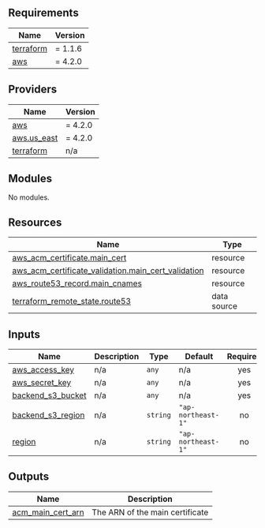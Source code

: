 <!-- BEGIN_TF_DOCS -->

## Requirements

| Name                                                                     | Version |
| ------------------------------------------------------------------------ | ------- |
| <a name="requirement_terraform"></a> [terraform](#requirement_terraform) | = 1.1.6 |
| <a name="requirement_aws"></a> [aws](#requirement_aws)                   | = 4.2.0 |

## Providers

| Name                                                                     | Version |
| ------------------------------------------------------------------------ | ------- |
| <a name="provider_aws"></a> [aws](#provider_aws)                         | = 4.2.0 |
| <a name="provider_aws.us_east"></a> [aws.us_east](#provider_aws.us_east) | = 4.2.0 |
| <a name="provider_terraform"></a> [terraform](#provider_terraform)       | n/a     |

## Modules

No modules.

## Resources

| Name                                                                                                                                                         | Type        |
| ------------------------------------------------------------------------------------------------------------------------------------------------------------ | ----------- |
| [aws_acm_certificate.main_cert](https://registry.terraform.io/providers/hashicorp/aws/4.2.0/docs/resources/acm_certificate)                                  | resource    |
| [aws_acm_certificate_validation.main_cert_validation](https://registry.terraform.io/providers/hashicorp/aws/4.2.0/docs/resources/acm_certificate_validation) | resource    |
| [aws_route53_record.main_cnames](https://registry.terraform.io/providers/hashicorp/aws/4.2.0/docs/resources/route53_record)                                  | resource    |
| [terraform_remote_state.route53](https://registry.terraform.io/providers/hashicorp/terraform/latest/docs/data-sources/remote_state)                          | data source |

## Inputs

| Name                                                                                 | Description | Type     | Default            | Required |
| ------------------------------------------------------------------------------------ | ----------- | -------- | ------------------ | :------: |
| <a name="input_aws_access_key"></a> [aws_access_key](#input_aws_access_key)          | n/a         | `any`    | n/a                |   yes    |
| <a name="input_aws_secret_key"></a> [aws_secret_key](#input_aws_secret_key)          | n/a         | `any`    | n/a                |   yes    |
| <a name="input_backend_s3_bucket"></a> [backend_s3_bucket](#input_backend_s3_bucket) | n/a         | `any`    | n/a                |   yes    |
| <a name="input_backend_s3_region"></a> [backend_s3_region](#input_backend_s3_region) | n/a         | `string` | `"ap-northeast-1"` |    no    |
| <a name="input_region"></a> [region](#input_region)                                  | n/a         | `string` | `"ap-northeast-1"` |    no    |

## Outputs

| Name                                                                                   | Description                     |
| -------------------------------------------------------------------------------------- | ------------------------------- |
| <a name="output_acm_main_cert_arn"></a> [acm_main_cert_arn](#output_acm_main_cert_arn) | The ARN of the main certificate |

<!-- END_TF_DOCS -->
